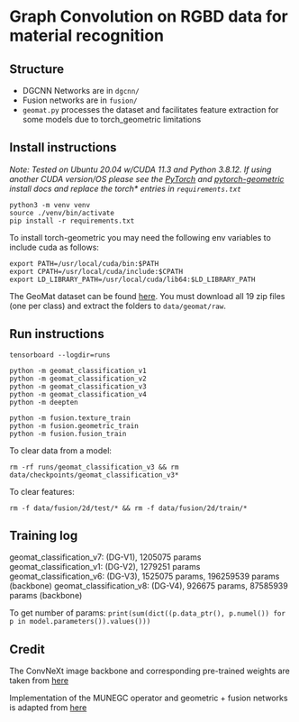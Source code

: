 # Graph Convolution on RGBD data for material recognition

## Structure
- DGCNN Networks are in `dgcnn/`
- Fusion networks are in `fusion/`
- `geomat.py` processes the dataset and facilitates feature extraction for some models due to torch_geometric limitations

## Install instructions

*Note: Tested on Ubuntu 20.04 w/CUDA 11.3 and Python 3.8.12. If using another CUDA version/OS please see the [PyTorch](https://pytorch.org/get-started/locally/) and [pytorch-geometric](https://pytorch-geometric.readthedocs.io/en/latest/notes/installation.html) install docs and replace the torch\* entries in `requirements.txt`*

```shell
python3 -m venv venv
source ./venv/bin/activate
pip install -r requirements.txt
```

To install torch-geometric you may need the following env variables to include cuda as follows:
```
export PATH=/usr/local/cuda/bin:$PATH
export CPATH=/usr/local/cuda/include:$CPATH
export LD_LIBRARY_PATH=/usr/local/cuda/lib64:$LD_LIBRARY_PATH
```

The GeoMat dataset can be found [here](http://josephdegol.com/pages/MatRec_CVPR16.html). You must download all 19 zip files (one per class) and extract the folders to `data/geomat/raw`.

## Run instructions

```shell
tensorboard --logdir=runs

python -m geomat_classification_v1
python -m geomat_classification_v2
python -m geomat_classification_v3
python -m geomat_classification_v4
python -m deepten

python -m fusion.texture_train
python -m fusion.geometric_train
python -m fusion.fusion_train
```

To clear data from a model:

```
rm -rf runs/geomat_classification_v3 && rm data/checkpoints/geomat_classification_v3*
```

To clear features:

```
rm -f data/fusion/2d/test/* && rm -f data/fusion/2d/train/*
```

## Training log

geomat_classification_v7: (DG-V1), 1205075 params
geomat_classification_v1: (DG-V2), 1279251 params
geomat_classification_v6: (DG-V3), 1525075 params, 196259539 params (backbone)
geomat_classification_v8: (DG-V4), 926675 params, 87585939 params (backbone)

To get number of params: `print(sum(dict((p.data_ptr(), p.numel()) for p in model.parameters()).values()))`

## Credit

The ConvNeXt image backbone and corresponding pre-trained weights are taken from [here](https://github.com/facebookresearch/ConvNeXt)

Implementation of the MUNEGC operator and geometric + fusion networks is adapted from [here](https://github.com/imatge-upc/munegc)